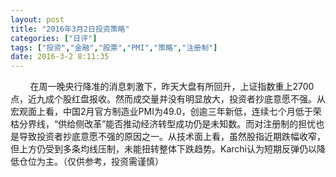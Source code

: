 ```yaml
---
layout: post
title: "2016年3月2日投资策略"
categories: ["日评"]
tags: ["投资","金融","股票","PMI","策略","注册制"]
date: 2016-3-2 8:11:35
---
```

&nbsp;&nbsp;&nbsp;&nbsp;&nbsp;&nbsp;&nbsp;&nbsp;在周一晚央行降准的消息刺激下，昨天大盘有所回升，上证指数重上2700点，近九成个股红盘报收。然而成交量并没有明显放大，投资者抄底意愿不强。从宏观面上看，中国2月官方制造业PMI为49.0，创逾三年新低，连续七个月低于荣枯分界线，“供给侧改革”能否推动经济转型成功仍是未知数。而对注册制的担忧也是导致投资者抄底意愿不强的原因之一。从技术面上看，虽然股指近期跌幅收窄，但上方仍受到多条均线压制，未能扭转整体下跌趋势。Karchi认为短期反弹仍以降低仓位为主。（仅供参考，投资需谨慎）
